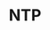 ---
weight: 999
title: "NTP"
description: "[Hardware](./misc/hardware)"
icon: "schedule"
toc: true
---